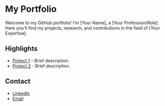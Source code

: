 # My Portfolio

Welcome to my GitHub portfolio! I'm [Your Name], a [Your Profession/Role].  
Here you'll find my projects, research, and contributions in the field of [Your Expertise].

## Highlights
- [Project 1](link-to-project) - Brief description.
- [Project 2](link-to-project) - Brief description.

## Contact
- [LinkedIn](your-linkedin-profile)
- [Email](mailto:your-email@example.com)
